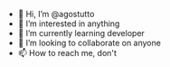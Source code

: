 - 👋 Hi, I’m @agostutto
- 👀 I’m interested in anything
- 🌱 I’m currently learning developer
- 💞️ I’m looking to collaborate on anyone
- 📫 How to reach me, don't

<!---
agostutto/agostutto is a ✨ special ✨ repository because its `README.md` (this file) appears on your GitHub profile.
You can click the Preview link to take a look at your changes.
--->

